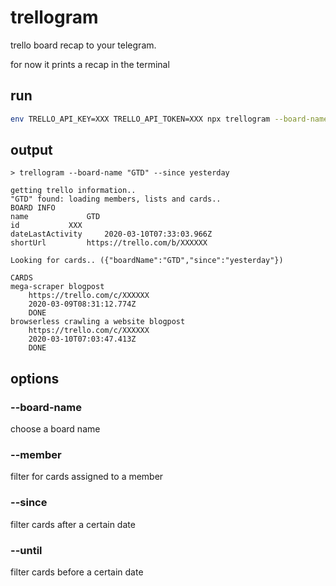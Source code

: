 # trellogram

trello board recap to your telegram.

for now it prints a recap in the terminal

## run

```bash
env TRELLO_API_KEY=XXX TRELLO_API_TOKEN=XXX npx trellogram --board-name "BOARD_NAME" --since yesterday --member MEMBER_NAME
```

## output

```
> trellogram --board-name "GTD" --since yesterday

getting trello information..
"GTD" found: loading members, lists and cards..
BOARD INFO
name			 GTD
id			 XXX
dateLastActivity	 2020-03-10T07:33:03.966Z
shortUrl		 https://trello.com/b/XXXXXX

Looking for cards.. ({"boardName":"GTD","since":"yesterday"})

CARDS
mega-scraper blogpost
	https://trello.com/c/XXXXXX
	2020-03-09T08:31:12.774Z
	DONE
browserless crawling a website blogpost
	https://trello.com/c/XXXXXX
	2020-03-10T07:03:47.413Z
	DONE
```

## options

### --board-name

choose a board name

### --member

filter for cards assigned to a member

### --since

filter cards after a certain date

### --until

filter cards before a certain date